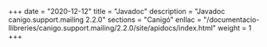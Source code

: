 +++
date        = "2020-12-12"
title       = "Javadoc"
description = "Javadoc canigo.support.mailing 2.2.0"
sections    = "Canigó"
enllac		= "/documentacio-llibreries/canigo.support.mailing/2.2.0/site/apidocs/index.html"
weight		= 1
+++

